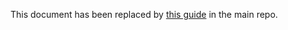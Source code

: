 This document has been replaced by [this guide](https://github.com/nodejs/node/blob/master/doc/guides/maintaining-V8.md) in the main repo.